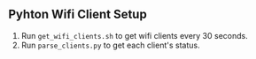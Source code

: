 ## Pyhton Wifi Client Setup
1. Run `get_wifi_clients.sh` to get wifi clients every 30 seconds.
2. Run `parse_clients.py` to get each client's status.

